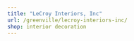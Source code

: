 ```yaml
---
title: "LeCroy Interiors, Inc"
url: /greenville/lecroy-interiors-inc/
shop: interior decoration
---
```

